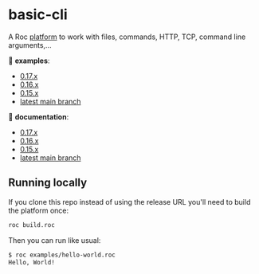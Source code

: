 # basic-cli

A Roc [platform](https://github.com/roc-lang/roc/wiki/Roc-concepts-explained#platform) to work with files, commands, HTTP, TCP, command line arguments,...

:eyes: **examples**:
  - [0.17.x](https://github.com/roc-lang/basic-cli/tree/0.17.0/examples)
  - [0.16.x](https://github.com/roc-lang/basic-cli/tree/0.16.0/examples)
  - [0.15.x](https://github.com/roc-lang/basic-cli/tree/0.15.0/examples)
  - [latest main branch](https://github.com/roc-lang/basic-cli/tree/main/examples)

:book: **documentation**:
  - [0.17.x](https://www.roc-lang.org/packages/basic-cli/0.17.0)
  - [0.16.x](https://www.roc-lang.org/packages/basic-cli/0.16.0)
  - [0.15.x](https://www.roc-lang.org/packages/basic-cli/0.15.0)
  - [latest main branch](https://www.roc-lang.org/packages/basic-cli)

## Running locally

If you clone this repo instead of using the release URL you'll need to build the platform once:
```sh
roc build.roc
```
Then you can run like usual:
```sh
$ roc examples/hello-world.roc
Hello, World!
```
